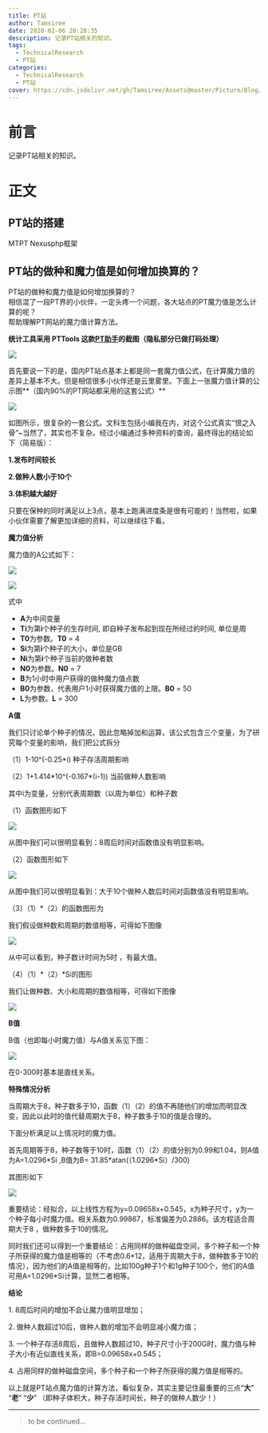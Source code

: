 ```yaml
---
title: PT站
author: Tamsiree
date: 2020-02-06 20:28:35
description: 记录PT站相关的知识。
tags:
  - TechnicalResearch
  - PT站
categories:
  - TechnicalResearch
  - PT站
cover: https://cdn.jsdelivr.net/gh/Tamsiree/Assets@master/Picture/Blog/Cover/d439b6003af33a8735fa4ebac05c10385243b5ff.jpg
---
```

# 前言
记录PT站相关的知识。

# 正文
## PT站的搭建

MTPT Nexusphp框架

## PT站的做种和魔力值是如何增加换算的？
PT站的做种和魔力值是如何增加换算的？  
相信混了一段PT界的小伙伴，一定头疼一个问题，各大站点的PT魔力值是怎么计算的呢？  
帮助理解PT网站的魔力值计算方法。

**统计工具采用 PTTools 这款[PT助手](http://www.pttools.cn)的截图（隐私部分已做打码处理）**

![](https://imgconvert.csdnimg.cn/aHR0cHM6Ly81YjA5ODhlNTk1MjI1LmNkbi5zb2h1Y3MuY29tL2ltYWdlcy8yMDE5MDkyMS8wN2ExYmI2MzIwODU0MzQyODczYjBkNjE4OGQ4YzQ1Yy5wbmc?x-oss-process=image/format,png)

首先要说一下的是，国内PT站点基本上都是同一套魔力值公式，在计算魔力值的差异上基本不大。但是相信很多小伙伴还是云里雾里。下面上一张魔力值计算的公示图**（国内90%的PT网站都采用的这套公式）**

![](https://imgconvert.csdnimg.cn/aHR0cDovLzViMDk4OGU1OTUyMjUuY2RuLnNvaHVjcy5jb20vaW1hZ2VzLzIwMTkwOTIxL2IzMTU4M2U5MjY5ZDQwY2U5YjgxMzdiOGRmZjE1NWU1LnBuZw?x-oss-process=image/format,png)

如图所示，很复杂的一套公式。文科生包括小编我在内，对这个公式真实“恨之入骨”~当然了，其实也不复杂。经过小编通过多种资料的查询，最终得出的结论如下（简易版）：

**1.发布时间较长**

**2.做种人数小于10个**

**3.体积越大越好**

只要在保种的同时满足以上3点，基本上跑满进度条是很有可能的！当然啦，如果小伙伴需要了解更加详细的资料，可以继续往下看。

**魔力值分析**

魔力值的A公式如下：

![](https://imgconvert.csdnimg.cn/aHR0cDovLzViMDk4OGU1OTUyMjUuY2RuLnNvaHVjcy5jb20vaW1hZ2VzLzIwMTkwOTIxL2I5OWQxNjg1MWIxZDQxNmU4NTQ1MGIxYzFiN2QyZTZhLnBuZw?x-oss-process=image/format,png)

![](https://imgconvert.csdnimg.cn/aHR0cDovLzViMDk4OGU1OTUyMjUuY2RuLnNvaHVjcy5jb20vaW1hZ2VzLzIwMTkwOTIxLzgxNzhmYmYyNmNlOTRlOWI4YTZkMzQ3ZjVlNGFhY2Q5LnBuZw?x-oss-process=image/format,png)

式中

-   **A**为中间变量
-   **Ti**为第**i**个种子的生存时间, 即自种子发布起到现在所经过的时间, 单位是周
-   **T0**为参数。**T0** = 4
-   **Si**为第**i**个种子的大小，单位是GB
-   **Ni**为第**i**个种子当前的做种者数
-   **N0**为参数。**N0** = 7
-   **B**为1小时中用户获得的做种魔力值点数
-   **B0**为参数，代表用户1小时获得魔力值的上限。**B0** = 50
-   **L**为参数。**L** = 300

**A值**

我们只讨论单个种子的情况，因此忽略掉加和运算，该公式包含三个变量，为了研究每个变量的影响，我们把公式拆分

（1）1-10^(-0.25\*i) 种子存活周期影响

（2）1+1.414\*10^(-0.167\*(i-1)) 当前做种人数影响

其中i为变量，分别代表周期数（以周为单位）和种子数

（1）函数图形如下

![](https://imgconvert.csdnimg.cn/aHR0cDovLzViMDk4OGU1OTUyMjUuY2RuLnNvaHVjcy5jb20vaW1hZ2VzLzIwMTkwOTIxLzU0MmRjZWQ4ZDdkNTQwNTBiOTc1NmJkODgxMGRkYzU3LmpwZWc?x-oss-process=image/format,png)

从图中我们可以很明显看到：8周后时间对函数值没有明显影响。

（2）函数图形如下

![](https://imgconvert.csdnimg.cn/aHR0cDovLzViMDk4OGU1OTUyMjUuY2RuLnNvaHVjcy5jb20vaW1hZ2VzLzIwMTkwOTIxL2U4MjU2NDM3OTNkZjQ2YmM5MTRmMGQ2YjJkMzAwYjQ0LmpwZWc?x-oss-process=image/format,png)

从图中我们可以很明显看到：大于10个做种人数后时间对函数值没有明显影响。

（3）（1）\*（2）的函数图形为

我们假设做种数和周期的数值相等，可得如下图像

![](https://imgconvert.csdnimg.cn/aHR0cDovLzViMDk4OGU1OTUyMjUuY2RuLnNvaHVjcy5jb20vaW1hZ2VzLzIwMTkwOTIxLzA4M2RjNGQ2NWVjMzQ0NjU4ZTBmYWNkNTEyNThlMWQ4LmpwZWc?x-oss-process=image/format,png)

从中可以看到，种子数计时间为5时 ，有最大值。

（4）（1）\*（2）\*Si的图形

我们让做种数、大小和周期的数值相等，可得如下图像

![](https://imgconvert.csdnimg.cn/aHR0cDovLzViMDk4OGU1OTUyMjUuY2RuLnNvaHVjcy5jb20vaW1hZ2VzLzIwMTkwOTIxLzVhYWQzMmViMTNlODQwN2NiODc0OTYwOTYyMzIwZjAzLmpwZWc?x-oss-process=image/format,png)

**B值**

B值（也即每小时魔力值）与A值关系见下图：

![](https://imgconvert.csdnimg.cn/aHR0cDovLzViMDk4OGU1OTUyMjUuY2RuLnNvaHVjcy5jb20vaW1hZ2VzLzIwMTkwOTIxLzYwNDM5NmMwZjg5OTQ5NTJiMGIyNWE0MjVlMWYzOTk4LmpwZWc?x-oss-process=image/format,png)

在0-300时基本是直线关系。

**特殊情况分析**

当周期大于8，种子数多于10，函数（1）（2）的值不再随他们的增加而明显改变，因此以此时的值代替周期大于8，种子数多于10的值是合理的。

下面分析满足以上情况时的魔力值。

首先周期等于8，种子数等于10时，函数（1）（2）的值分别为0.99和1.04，则A值为A=1.0296\*Si ,B值为B= 31.85\*atan(（1.0296\*Si）/300)

其图形如下

![](https://imgconvert.csdnimg.cn/aHR0cDovLzViMDk4OGU1OTUyMjUuY2RuLnNvaHVjcy5jb20vaW1hZ2VzLzIwMTkwOTIxL2Y4ZWNkNjBiNmYzNTQ4MmE5YzZjZDE3OTI1MzFhMjQ0LmpwZWc?x-oss-process=image/format,png)

重要结论：经拟合，以上线性方程为y=0.09658x+0.545，x为种子尺寸，y为一个种子每小时魔力值。相关系数为0.99867，标准偏差为0.2886。该方程适合周期大于8 ，做种数多于10的情况。

同时我们还可以得到一个重要结论：占用同样的做种磁盘空间，多个种子和一个种子所获得的魔力值是相等的（不考虑0.6\*12，适用于周期大于8，做种数多于10的情况），因为他们的A值是相等的，比如100g种子1个和1g种子100个，他们的A值可用A=1.0296\*Si计算，显然二者相等。

**结论**

1\. 8周后时间的增加不会让魔力值明显增加；

2\. 做种人数超过10后，做种人数的增加不会明显减小魔力值；

3\. 一个种子存活8周后，且做种人数超过10，种子尺寸小于200G时，魔力值与种子大小有近似直线关系，即B=0.09658x+0.545；

4\. 占用同样的做种磁盘空间，多个种子和一个种子所获得的魔力值是相等的。

以上就是PT站点魔力值的计算方法，看似复杂，其实主要记住最重要的三点“**大**” “**老**” “**少**” （即种子体积大，种子存活时间长，种子的做种人数少！）

---
> to be continued...